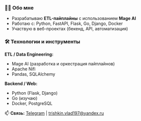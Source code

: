 ### 👨‍💻 Обо мне  
- Разрабатываю **ETL-пайплайны** с использованием **Mage AI**  
- Работаю с: Python, FastAPI, Flask, Go, Django, Docker  
- Участвую в веб-проектах (бекенд, API, автоматизация)  

### 🛠️ Технологии и инструменты  
**ETL / Data Engineering:**  
- Mage AI (разработка и оркестрация пайплайнов)
- Apache Nifi 
- Pandas, SQLAlchemy  

**Backend / Web:**  
- Python (Flask, Django)  
- Go (изучаю)  
- Docker, PostgreSQL   

📫 **Связь:** [Telegram](https://t.me/Lichen_97) | trishkin.vlad197@yandex.ru 
